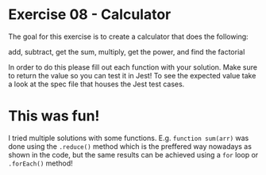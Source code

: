 # Exercise 08 - Calculator

The goal for this exercise is to create a calculator that does the following:

add, subtract, get the sum, multiply, get the power, and find the factorial

In order to do this please fill out each function with your solution. Make sure to return the value so you can test it in Jest! To see the expected value
take a look at the spec file that houses the Jest test cases.

# This was fun!

I tried multiple solutions with some functions. E.g. `function sum(arr)` was done using the `.reduce()` method which is the preffered way nowadays as shown in the code, but the same results can be achieved using a `for` loop or `.forEach()` method!
